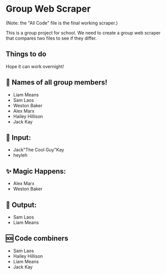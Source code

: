 # Group Web Scraper
(Note: the "All Code" file is the final working scraper.)

This is a group project for school. We need to create a group web scraper that compares two files to see if they differ.

## Things to do
Hope it can work overnight!

## 👥 Names of all group members!
- Liam Means
- Sam Laos
- Weston Baker
- Alex Marx
- Hailey Hillison
- Jack Kay

## 🔢 Input:
- Jack"The Cool Guy"Kay
- heyleh

## ✨ Magic Happens:
- Alex Marx
- Weston Baker

## 💬 Output:
- Sam Laos
- Liam Means

## 🆘 Code combiners
- Sam Laos
- Hailey Hillison
- Liam Means
- Jack Kay
